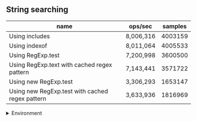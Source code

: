 ## String searching

|name|ops/sec|samples|
|-|-|-|
|Using includes|8,006,316|4003159|
|Using indexof|8,011,064|4005533|
|Using RegExp.test|7,200,998|3600500|
|Using RegExp.text with cached regex pattern|7,143,441|3571722|
|Using new RegExp.test|3,306,293|1653147|
|Using new RegExp.test with cached regex pattern|3,633,936|1816969|


<details>
<summary>Environment</summary>

* __Machine:__ linux x64 | 4 vCPUs | 7.6GB Mem
* __Run:__ Wed Sep 25 2024 23:58:11 GMT+0000 (Coordinated Universal Time)
</details>

<!--
{"environment":{"platform":"linux","arch":"x64","cpus":4,"totalMemory":7.597896575927734},"benchmarks":[{"name":"Using includes","opsSec":8006316.638921457,"samples":4003159},{"name":"Using indexof","opsSec":8011064.878394435,"samples":4005533},{"name":"Using RegExp.test","opsSec":7200998.790271299,"samples":3600500},{"name":"Using RegExp.text with cached regex pattern","opsSec":7143441.414084819,"samples":3571722},{"name":"Using new RegExp.test","opsSec":3306293.1800520523,"samples":1653147},{"name":"Using new RegExp.test with cached regex pattern","opsSec":3633936.4083097996,"samples":1816969}]}-->
